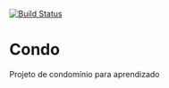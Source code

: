[![Build Status](https://travis-ci.org/wenzaca/Condo.svg?branch=master)](https://travis-ci.org/wenzaca/Condo)
# Condo
Projeto de condomínio para aprendizado
